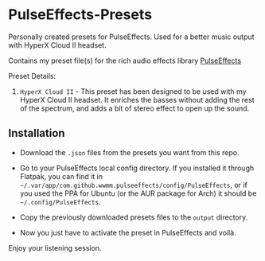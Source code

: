 # PulseEffects-Presets
Personally created presets for PulseEffects. Used for a better music output with HyperX Cloud II headset.

Contains my preset file(s) for the rich audio effects library [PulseEffects](https://github.com/wwmm/pulseeffects/)

Preset Details:

1. `HyperX Cloud II` - This preset has been designed to be used with my HyperX Cloud II headset. It enriches the basses without adding the rest of the spectrum, and adds a bit of stereo effect to open up the sound.

## Installation

* Download the `.json` files from the presets you want from this repo.

* Go to your PulseEffects local config directory. If you installed it through Flatpak, you can find it in `~/.var/app/com.github.wwmm.pulseeffects/config/PulseEffects`, or if you used the PPA for Ubuntu (or the AUR package for Arch) it should be `~/.config/PulseEffects`.

* Copy the previously downloaded presets files to the `output` directory.

* Now you just have to activate the preset in PulseEffects and voilà.


Enjoy your listening session.

